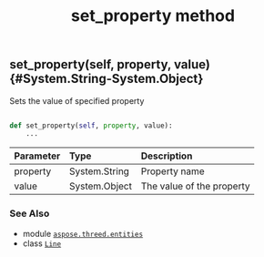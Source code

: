 ﻿---
title: set_property method
second_title: Aspose.3D for Python via .NET API References
description: 
type: docs
weight: 90
url: /python-net/aspose.threed.entities/line/set_property/
is_root: false
---

## set_property(self, property, value) {#System.String-System.Object}

Sets the value of specified property



```python

def set_property(self, property, value):
    ...
```


| Parameter | Type | Description |
| :- | :- | :- |
| property | System.String | Property name |
| value | System.Object | The value of the property |



### See Also
* module [`aspose.threed.entities`](../../)
* class [`Line`](/3d/python-net/aspose.threed.entities/line)
